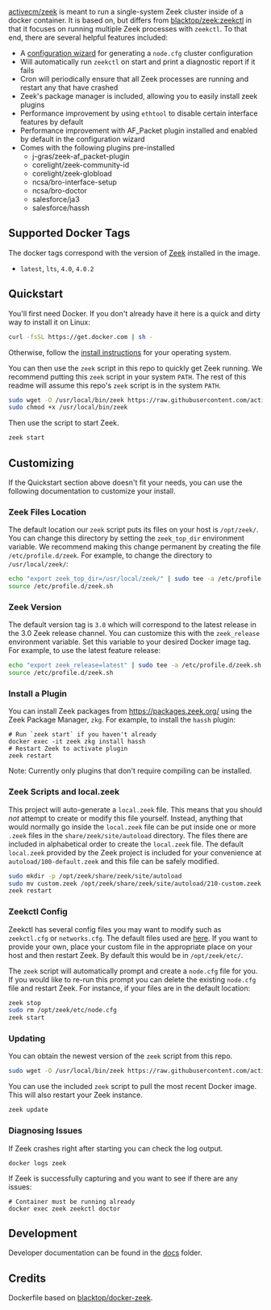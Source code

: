 
[activecm/zeek](https://hub.docker.com/r/activecm/zeek) is meant to run a single-system Zeek cluster inside of a docker container. It is based on, but differs from [blacktop/zeek:zeekctl](https://hub.docker.com/r/blacktop/zeek) in that it focuses on running multiple Zeek processes with `zeekctl`. To that end, there are several helpful features included:

- A [configuration wizard](https://github.com/activecm/zeekcfg) for generating a `node.cfg` cluster configuration
- Will automatically run `zeekctl` on start and print a diagnostic report if it fails
- Cron will periodically ensure that all Zeek processes are running and restart any that have crashed
- Zeek's package manager is included, allowing you to easily install zeek plugins
- Performance improvement by using `ethtool` to disable certain interface features by default
- Performance improvement with AF_Packet plugin installed and enabled by default in the configuration wizard
- Comes with the following plugins pre-installed
  - j-gras/zeek-af_packet-plugin
  - corelight/zeek-community-id
  - corelight/zeek-globload
  - ncsa/bro-interface-setup
  - ncsa/bro-doctor
  - salesforce/ja3
  - salesforce/hassh

## Supported Docker Tags

The docker tags correspond with the version of [Zeek](https://zeek.org/get-zeek/) installed in the image.

* `latest`, `lts`, `4.0`, `4.0.2`

## Quickstart

You'll first need Docker. If you don't already have it here is a quick and dirty way to install it on Linux:

```bash
curl -fsSL https://get.docker.com | sh -
```

Otherwise, follow the [install instructions](https://docs.docker.com/get-docker/) for your operating system.

You can then use the `zeek` script in this repo to quickly get Zeek running. We recommend putting this `zeek` script in your system `PATH`. The rest of this readme will assume this repo's `zeek` script is in the system `PATH`.

```bash
sudo wget -O /usr/local/bin/zeek https://raw.githubusercontent.com/activecm/docker-zeek/master/zeek
sudo chmod +x /usr/local/bin/zeek
```

Then use the script to start Zeek.

```bash
zeek start
```

## Customizing

If the Quickstart section above doesn't fit your needs, you can use the following documentation to customize your install.

### Zeek Files Location

The default location our `zeek` script puts its files on your host is `/opt/zeek/`. You can change this directory by setting the `zeek_top_dir` environment variable. We recommend making this change permanent by creating the file `/etc/profile.d/zeek`. For example, to change the directory to `/usr/local/zeek/`:

```bash
echo "export zeek_top_dir=/usr/local/zeek/" | sudo tee -a /etc/profile.d/zeek.sh
source /etc/profile.d/zeek.sh
```

### Zeek Version

The default version tag is `3.0` which will correspond to the latest release in the 3.0 Zeek release channel. You can customize this with the `zeek_release` environment variable. Set this variable to your desired Docker image tag. For example, to use the latest feature release:

```bash
echo "export zeek_release=latest" | sudo tee -a /etc/profile.d/zeek.sh
source /etc/profile.d/zeek.sh
```

### Install a Plugin

You can install Zeek packages from https://packages.zeek.org/ using the Zeek Package Manager, `zkg`. For example, to install the `hassh` plugin:

```
# Run `zeek start` if you haven't already
docker exec -it zeek zkg install hassh
# Restart Zeek to activate plugin
zeek restart
```

Note: Currently only plugins that don't require compiling can be installed.

### Zeek Scripts and local.zeek

This project will auto-generate a `local.zeek` file. This means that you should _not_ attempt to create or modify this file yourself. Instead, anything that would normally go inside the `local.zeek` file can be put inside one or more `.zeek` files in the `share/zeek/site/autoload` directory. The files there are included in alphabetical order to create the `local.zeek` file. The default `local.zeek` provided by the Zeek project is included for your convenience at `autoload/100-default.zeek` and this file can be safely modified.

```bash
sudo mkdir -p /opt/zeek/share/zeek/site/autoload
sudo mv custom.zeek /opt/zeek/share/zeek/site/autoload/210-custom.zeek
zeek restart
```

### Zeekctl Config

Zeekctl has several config files you may want to modify such as `zeekctl.cfg` or `networks.cfg`. The default files used are [here](https://github.com/activecm/docker-zeek/tree/master/etc). If you want to provide your own, place your custom file in the appropriate place on your host and then restart Zeek. By default this would be in `/opt/zeek/etc/`.

The `zeek` script will automatically prompt and create a `node.cfg` file for you. If you would like to re-run this prompt you can delete the existing `node.cfg` file and restart Zeek. For instance, if your files are in the default location:

```bash
zeek stop
sudo rm /opt/zeek/etc/node.cfg
zeek start
```

### Updating

You can obtain the newest version of the `zeek` script from this repo.

```bash
sudo wget -O /usr/local/bin/zeek https://raw.githubusercontent.com/activecm/docker-zeek/master/zeek
```

You can use the included `zeek` script to pull the most recent Docker image. This will also restart your Zeek instance.

```bash
zeek update
```

### Diagnosing Issues

If Zeek crashes right after starting you can check the log output.

```
docker logs zeek
```

If Zeek is successfully capturing and you want to see if there are any issues:

```
# Container must be running already
docker exec zeek zeekctl doctor
```

## Development

Developer documentation can be found in the [docs](docs/) folder.

## Credits

Dockerfile based on [blacktop/docker-zeek](https://github.com/blacktop/docker-zeek/tree/master/zeekctl).
